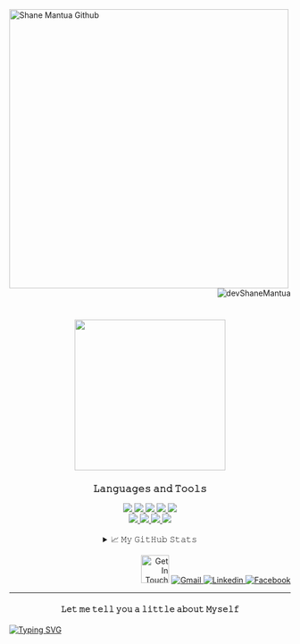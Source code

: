 <a href="https://shanedelmoiramantua.netlify.app/" target="_blank">
  <img  align="left"  width="500" src="https://res.cloudinary.com/di0no2myu/image/upload/v1655957519/YouCut_20220623_114529691_AdobeExpress_r8sft3.gif"       alt="Shane Mantua Github"  >
</a>

<p align="right"> <img src="https://komarev.com/ghpvc/?username=devShaneMantua&style=plastic&color=ff69b4" alt="devShaneMantua"/> </p>

<h1 align="center">
  <a href="mailto:shanemworkacc@gmail.com" target="_blank">
  <img src="https://img.wattpad.com/b0c222065fa2a1088502fb9d9b07fcba02d898da/68747470733a2f2f73332e616d617a6f6e6177732e636f6d2f776174747061642d6d656469612d736572766963652f53746f7279496d6167652f30726f644f76525f4937435065513d3d2d3838383230323830342e313631303634646636343664643832633537313333343033333039372e676966" width="270"/>
</a>
</h1>

<div align="center">
<h3>𝙻𝚊𝚗𝚐𝚞𝚊𝚐𝚎𝚜 𝚊𝚗𝚍 𝚃𝚘𝚘𝚕𝚜</h3>
<div>
   <!-- React -->
 <a href="https://github.com/devShaneMantua/Strans-bankapp_website.git" target="_blank">
    <img src="https://img.shields.io/badge/react%20-%2320232a.svg?&style=for-the-badge&logo=react&logoColor=%2361DAFB"/>
 </a>
   
   <!-- JavaScript -->
 <a href="https://github.com/devShaneMantua/Strans-bankapp_website.git" target="_blank">
    <img src="https://img.shields.io/badge/-javascript-F7DF1E?.svg?&style=for-the-badge&logo=javascript&logoColor=black"/>
 </a>
   
   <!-- HTML -->
 <a href="https://github.com/devShaneMantua/Shane-Bookstore.git" target="_blank">
    <img src="https://img.shields.io/badge/html5%20-%23E34F26.svg?&style=for-the-badge&logo=html5&logoColor=black"/>
 </a>
  
   <!-- Python -->
 <a href="https://github.com/devShaneMantua?tab=repositories" target="_blank">
    <img src="https://img.shields.io/badge/-python-3776AB?.svg?&style=for-the-badge&logo=python&logoColor=black"/>
 </a>

   <!-- Framer Motion -->
 <a href="https://github.com/devShaneMantua?tab=repositories" target="_blank">
    <img src="https://img.shields.io/badge/Framer Motion%20-%236004ff.svg?&style=for-the-badge&logo=framer motion&logoColor=black"/>
 </a>
</div> 

<div> 

  <!-- CSS -->
 <a href="https://github.com/devShaneMantua/ShaneM-Portfolio.git" target="_blank">
    <img src="https://img.shields.io/badge/css3%20-%231572B6.svg?&style=for-the-badge&logo=css3&logoColor=black"/>
 </a>
  
  <!-- Styled Components -->
 <a href="https://github.com/devShaneMantua?tab=repositories" target="_blank">
    <img src="https://img.shields.io/badge/-Styled Components-DB7093?.svg?&style=for-the-badge&logo=styled components&logoColor=black"/>
 </a>
 
  <!-- Bootstrap -->
 <a href="https://github.com/devShaneMantua/Bootstrap-Cheatsheet.git" target="_blank">
    <img src="https://img.shields.io/badge/-bootstrap-7952B3?.svg?&style=for-the-badge&logo=bootstrap&logoColor=black"/>
 </a>
 
  <!-- Tailwind -->
 <a href="https://github.com/devShaneMantua/Facebook-UI-clone.git" target="_blank">
    <img src="https://img.shields.io/badge/-tailwind css-06B6D4?.svg?&style=for-the-badge&logo=tailwind css&logoColor=black"/>
 </a>
</div> 
  
<br>
  
<details>
  <summary>📈 𝙼𝚢 𝙶𝚒𝚝𝙷𝚞𝚋 𝚂𝚝𝚊𝚝𝚜</summary>
  <br>
  <p align="center"> <img alt="Shane Del Moira GitHub Stats" src="https://github-readme-stats.vercel.app/api?username=devshanemantua&show_icons=true&theme=radical" />
</details> 
  
</div>


<p align="right">
    <img  width="50" src="https://media4.giphy.com/media/UrCybfHo3r1kmTZfJR/giphy.gif?cid=790b7611f4da43712867874599f73b1660d0440c068b1c43&rid=giphy.gif&ct=s"  alt="Get In Touch"  />
        <!-- Gmail -->
        <a href="mailto:shanemworkacc@gmail.com" target="_blank"><img alt="Gmail"
                src="https://img.shields.io/badge/-Gmail-EA4335?style=flat-square&logo=Gmail&logoColor=white">
        </a>
        <!-- Linkedin -->
        <a href="https://www.linkedin.com/in/ShanedelmoiraMantua" target="_blank"><img alt="Linkedin"
                src="https://img.shields.io/badge/-Linkedin-0A66C2?style=flat-square&logo=Linkedin&logoColor=white">
        </a>
        <!-- Facebook -->
        <a href="https://www.facebook.com/shanedelmoira.mantua.7" target="_blank"><img alt="Facebook"
                src="https://img.shields.io/badge/-Facebook-1877F2?style=flat-square&logo=Facebook&logoColor=white">
        </a>
 </p>

---
 
<h4 align="center">𝙻𝚎𝚝 𝚖𝚎 𝚝𝚎𝚕𝚕 𝚢𝚘𝚞 𝚊 𝚕𝚒𝚝𝚝𝚕𝚎 𝚊𝚋𝚘𝚞𝚝 𝙼𝚢𝚜𝚎𝚕𝚏</h4>
  <p align="left">
    <a href="https://git.io/typing-svg"><img src="https://readme-typing-svg.demolab.com?font=Fira+Code&duration=800&pause=502&color=A7D477&vCenter=true&multiline=true&width=620&height=303&lines=%F0%9F%99%8B%E2%80%8D%E2%99%80%EF%B8%8F+Hi%2C+My+name+is+Shane+Del+Moira+Santia%C3%B1ez+Mantua;%F0%9F%93%85+February+14%2C+2005;%F0%9F%8E%93+IT+Student;%F0%9F%92%BB+Web+Developer+%26+Programmer;%F0%9F%8E%A8+Web+%26+SaaS+Designer;%F0%9F%9A%80+Future+SaaS+Founder+%26+SaaS+Design+Agency+Founder;%F0%9F%8E%AF+Aiming+to+make+an+impact+in+the+SaaS+world;%F0%9F%98%8D+Big+fan+of+Manhwa;%F0%9F%8C%B1+Constantly+improving+myself;%E2%99%A1%E2%88%A9%2C%2C%2C%2C%2C%E2%88%A9;(%E2%80%9E%E2%80%A2+%D6%8A+%E2%80%A2%E2%80%9E)+%E2%99%A1" alt="Typing SVG" /></a>
    <!--
    <img src="https://readme-typing-svg.herokuapp.com?font=Exo+2&duration=3000&color=39FF14&multiline=true&width=900&height=310&lines=%F0%9F%91%A9+She%2FHer;%F0%9F%A4%94+My+name+is+Shane+Del+Moira+Santia%C3%B1ez+Mantua+but+everyone+calls+me+Shen;%F0%9F%A4%93+A+Passionate+Front-end+web+developer+from+the+Philippines;%F0%9F%92%BB+Aiming+to+become+a+Full+stack+developer+and+Senior+web+developer;%F0%9F%92%BC+Only+rest+when+most+of+the+work+is+done+;%F0%9F%92%96+I'm+more+into+CSS+than+JavaScript+;%F0%9F%8E%93+Graduating+Senior+High+School+soon;%F0%9F%98%8D+A+night+owl+person+who+loves+Anime+and+Webtoon;++++%7B%5C__%2F%7D+;++++(%EF%BD%A1%E2%80%A2%CC%80%E1%B4%97-)%E2%9C%A7++congrats+reaching+to+the+end;++++%2F+%3E%E2%98%95+here+have+some+coffee;Now+you+know+me+Stranger" alt="About Me"/> -->
  </p>
 
